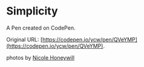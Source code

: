 # Simplicity

A Pen created on CodePen.

Original URL: [https://codepen.io/ycw/pen/QVeYMP](https://codepen.io/ycw/pen/QVeYMP).

photos by [Nicole Honeywill](https://unsplash.com/@nicolehoneywill)